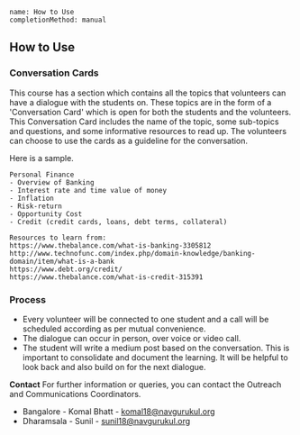 ```ngMeta
name: How to Use
completionMethod: manual
```

## How to Use

### Conversation Cards
This course has a section which contains all the topics that volunteers can have a dialogue with the students on. These topics are in the form of a 'Conversation Card' which is open for both the students and the volunteers. This Conversation Card includes the name of the topic, some sub-topics and questions, and some informative resources to read up. The volunteers can choose to use the cards as a guideline for the conversation.

Here is a sample.

```ngMeta
Personal Finance
- Overview of Banking
- Interest rate and time value of money
- Inflation
- Risk-return
- Opportunity Cost
- Credit (credit cards, loans, debt terms, collateral)

Resources to learn from:
https://www.thebalance.com/what-is-banking-3305812
http://www.technofunc.com/index.php/domain-knowledge/banking-domain/item/what-is-a-bank
https://www.debt.org/credit/
https://www.thebalance.com/what-is-credit-315391
```

### Process
* Every volunteer will be connected to one student and a call will be scheduled according as per mutual convenience.
* The dialogue can occur in person, over voice or video call.
* The student will write a medium post based on the conversation. This is important to consolidate and document the learning. It will be helpful to look back and also build on for the next dialogue.

**Contact**
For further information or queries, you can contact the Outreach and Communications Coordinators.
* Bangalore - Komal Bhatt - komal18@navgurukul.org
* Dharamsala - Sunil - sunil18@navgurukul.org
